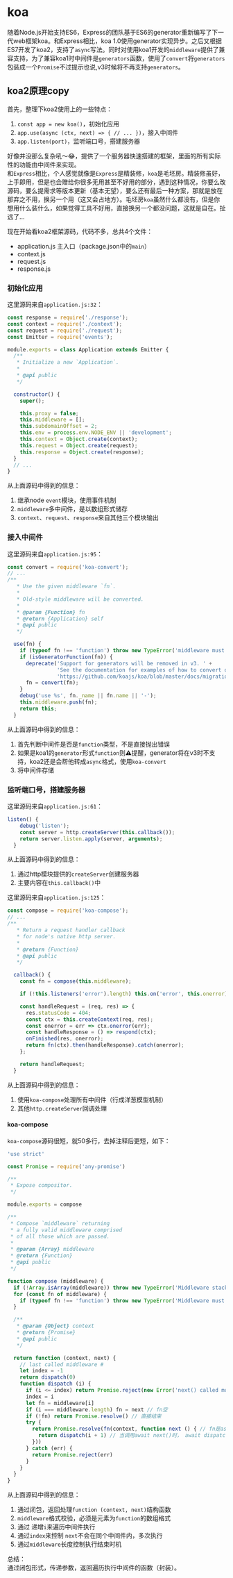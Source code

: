 # koa

随着Node.js开始支持ES6，Express的团队基于ES6的generator重新编写了下一代web框架koa。和Express相比，koa 1.0使用generator实现异步。之后又根据ES7开发了koa2，支持了`async`写法。同时对使用koa1开发的`middleware`提供了兼容支持，为了兼容koa1时中间件是`generators`函数，使用了`convert`将`generators`包装成一个`Promise`不过提示也说,v3时候将不再支持`generators`。

## koa2原理copy

首先，整理下koa2使用上的一些特点：  

1. `const app = new koa()`，初始化应用
2. `app.use(async (ctx, next) => { // ... })`，接入中间件
3. `app.listen(port)`，监听端口号，搭建服务器

好像并没那么复杂吼～😂，提供了一个服务器快速搭建的框架，里面的所有实际性的功能由中间件来实现。  
和`Express`相比，个人感觉就像是`Express`是精装修，`koa`是毛坯房。精装修虽好，上手即用，但是也会赠给你很多无用甚至不好用的部分，遇到这种情况，你要么改源码，要么提需求等版本更新（基本无望），要么还有最后一种方案，那就是放在那弃之不用，换另一个用（这又会占地方）。毛坯房`koa`虽然什么都没有，但是你想用什么装什么，如果觉得工具不好用，直接换另一个都没问题，这就是自在。扯远了...

现在开始看koa2框架源码，代码不多，总共4个文件：  
- application.js 主入口（package.json中的`main`）
- context.js
- request.js
- response.js

### 初始化应用

这里源码来自`application.js:32`：  

```js
const response = require('./response');
const context = require('./context');
const request = require('./request');
const Emitter = require('events');

module.exports = class Application extends Emitter {
  /**
   * Initialize a new `Application`.
   *
   * @api public
   */

  constructor() {
    super();

    this.proxy = false;
    this.middleware = [];
    this.subdomainOffset = 2;
    this.env = process.env.NODE_ENV || 'development';
    this.context = Object.create(context);
    this.request = Object.create(request);
    this.response = Object.create(response);
  }
  // ...
}
```

从上面源码中得到的信息：  
1. 继承node `event`模块，使用事件机制
2. `middleware`多中间件，是以数组形式储存
3. `context`、`request`、`response`来自其他三个模块输出

### 接入中间件

这里源码来自`application.js:95`：  

```js
const convert = require('koa-convert');
// ...
/**
   * Use the given middleware `fn`.
   *
   * Old-style middleware will be converted.
   *
   * @param {Function} fn
   * @return {Application} self
   * @api public
   */

  use(fn) {
    if (typeof fn !== 'function') throw new TypeError('middleware must be a function!');
    if (isGeneratorFunction(fn)) {
      deprecate('Support for generators will be removed in v3. ' +
                'See the documentation for examples of how to convert old middleware ' +
                'https://github.com/koajs/koa/blob/master/docs/migration.md');
      fn = convert(fn);
    }
    debug('use %s', fn._name || fn.name || '-');
    this.middleware.push(fn);
    return this;
  }
```

从上面源码中得到的信息：
1. 首先判断中间件是否是`function`类型，不是直接抛出错误
2. 如果是koa1的`generator`形式`function`则⚠️提醒，generator将在v3时不支持，koa2还是会帮他转成`async`格式，使用`koa-convert`
3. 将中间件存储

### 监听端口号，搭建服务器

这里源码来自`application.js:61`：  

```js
listen() {
    debug('listen');
    const server = http.createServer(this.callback());
    return server.listen.apply(server, arguments);
  }
```

从上面源码中得到的信息：  
1. 通过http模块提供的`createServer`创建服务器
2. 主要内容在`this.callback()`中

这里源码来自`application.js:125`：  

```js
const compose = require('koa-compose');
// ...
/**
   * Return a request handler callback
   * for node's native http server.
   *
   * @return {Function}
   * @api public
   */

  callback() {
    const fn = compose(this.middleware);

    if (!this.listeners('error').length) this.on('error', this.onerror);

    const handleRequest = (req, res) => {
      res.statusCode = 404;
      const ctx = this.createContext(req, res);
      const onerror = err => ctx.onerror(err);
      const handleResponse = () => respond(ctx);
      onFinished(res, onerror);
      return fn(ctx).then(handleResponse).catch(onerror);
    };

    return handleRequest;
  }
```

从上面源码中得到的信息：  

1. 使用`koa-compose`处理所有中间件（行成洋葱模型机制）
2. 其他`http.createServer`回调处理

#### koa-compose

`koa-compose`源码很短，就50多行，去掉注释后更短，如下：  

```js
'use strict'

const Promise = require('any-promise')

/**
 * Expose compositor.
 */

module.exports = compose

/**
 * Compose `middleware` returning
 * a fully valid middleware comprised
 * of all those which are passed.
 *
 * @param {Array} middleware
 * @return {Function}
 * @api public
 */

function compose (middleware) {
  if (!Array.isArray(middleware)) throw new TypeError('Middleware stack must be an array!')
  for (const fn of middleware) {
    if (typeof fn !== 'function') throw new TypeError('Middleware must be composed of functions!')
  }

  /**
   * @param {Object} context
   * @return {Promise}
   * @api public
   */

  return function (context, next) {
    // last called middleware #
    let index = -1
    return dispatch(0)
    function dispatch (i) {
      if (i <= index) return Promise.reject(new Error('next() called multiple times'))
      index = i
      let fn = middleware[i]
      if (i === middleware.length) fn = next // fn空
      if (!fn) return Promise.resolve() // 直接结束
      try {
        return Promise.resolve(fn(context, function next () { // fn是async函数，返回promise，遇到promise.resolve(promise)直接返回这个promise
          return dispatch(i + 1) // 当调用await next()时， await dispatch(下个组件)
        }))
      } catch (err) {
        return Promise.reject(err)
      }
    }
  }
}
```

从上面源码中得到的信息：  

1. 通过闭包，返回处理`function (context, next)`结构函数
2. `middleware`格式校验，必须是元素为`function`的数组格式
3. 通过 递增`i`来遍历中间件执行
4. 通过`index`来控制 `next`不会在同个中间件内，多次执行
5. 通过`middleware`长度控制执行结束时机

总结：  
通过闭包形式，传递参数，返回遍历执行中间件的函数（封装）。